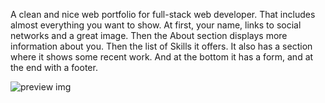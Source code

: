 
A clean and nice web portfolio for full-stack web developer. That includes almost everything you want to show. At first, your name, links to social networks and a great image. Then the About section displays more information about you. Then the list of Skills it offers. It also has a section where it shows some recent work. And at the bottom it has a form, and at the end with a footer.

![preview img](https://i.postimg.cc/BnfRgfRK/Screenshot-21.png)
